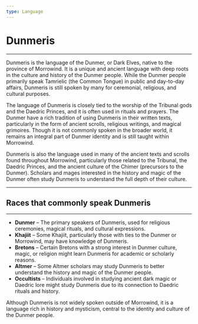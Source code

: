 ```yaml
---
type: Language
---
```

# Dunmeris

---

Dunmeris is the language of the Dunmer, or Dark Elves, native to the province of Morrowind. It is a unique and ancient language with deep roots in the culture and history of the Dunmer people. While the Dunmer people primarily speak Tamrielic (the Common Tongue) in public and day-to-day affairs, Dunmeris is still spoken by many for ceremonial, religious, and cultural purposes.

The language of Dunmeris is closely tied to the worship of the Tribunal gods and the Daedric Princes, and it is often used in rituals and prayers. The Dunmer have a rich tradition of using Dunmeris in their written texts, particularly in the form of ancient scrolls, religious writings, and magical grimoires. Though it is not commonly spoken in the broader world, it remains an integral part of Dunmer identity and is still taught within Morrowind.

Dunmeris is also the language used in many of the ancient texts and scrolls found throughout Morrowind, particularly those related to the Tribunal, the Daedric Princes, and the ancient culture of the Chimer (precursors to the Dunmer). Scholars and mages interested in the history and magic of the Dunmer often study Dunmeris to understand the full depth of their culture.

---

## Races that commonly speak Dunmeris

---

- **Dunmer** – The primary speakers of Dunmeris, used for religious ceremonies, magical rituals, and cultural expressions.
- **Khajiit** – Some Khajiit, particularly those with ties to the Dunmer or Morrowind, may have knowledge of Dunmeris.
- **Bretons** – Certain Bretons with a strong interest in Dunmer culture, magic, or religion might learn Dunmeris for academic or scholarly reasons.
- **Altmer** – Some Altmer scholars may study Dunmeris to better understand the history and magic of the Dunmer people.
- **Occultists** – Individuals involved in studying ancient dark magic or Daedric lore might study Dunmeris due to its connection to Daedric rituals and history.

Although Dunmeris is not widely spoken outside of Morrowind, it is a language rich in history and mysticism, central to the identity and culture of the Dunmer people.
